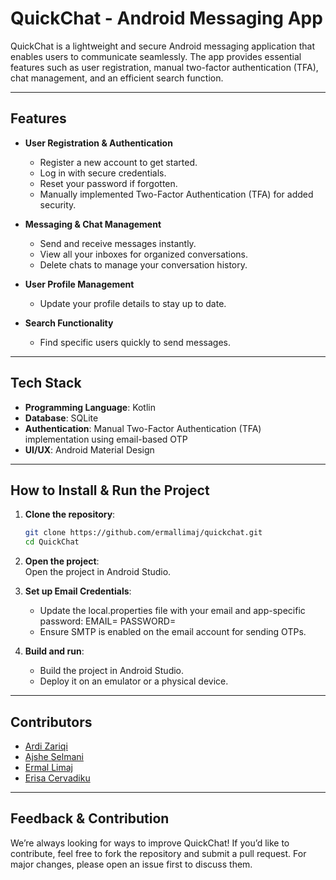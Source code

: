 # QuickChat - Android Messaging App

QuickChat is a lightweight and secure Android messaging application that enables users to communicate seamlessly. The app provides essential features such as user registration, manual two-factor authentication (TFA), chat management, and an efficient search function.

---

## Features

- **User Registration & Authentication**  
  - Register a new account to get started.  
  - Log in with secure credentials.  
  - Reset your password if forgotten.  
  - Manually implemented Two-Factor Authentication (TFA) for added security.  

- **Messaging & Chat Management**  
  - Send and receive messages instantly.  
  - View all your inboxes for organized conversations.  
  - Delete chats to manage your conversation history.  

- **User Profile Management**  
  - Update your profile details to stay up to date.  

- **Search Functionality**  
  - Find specific users quickly to send messages.  

---

## Tech Stack

- **Programming Language**: Kotlin  
- **Database**: SQLite  
- **Authentication**: Manual Two-Factor Authentication (TFA) implementation using email-based OTP  
- **UI/UX**: Android Material Design  

---

## How to Install & Run the Project

1. **Clone the repository**:  
   ```bash
   git clone https://github.com/ermallimaj/quickchat.git
   cd QuickChat
   ```

2. **Open the project**:  
   Open the project in Android Studio.

3. **Set up Email Credentials**:  
   - Update the local.properties file with your email and app-specific password:
     EMAIL=<your-email>
     PASSWORD=<your-app-password>
   - Ensure SMTP is enabled on the email account for sending OTPs.

4. **Build and run**:  
   - Build the project in Android Studio.  
   - Deploy it on an emulator or a physical device.

---

## Contributors

- [Ardi Zariqi](https://github.com/ArdiZariqi)  
- [Ajshe Selmani](https://github.com/ajsheselmani)  
- [Ermal Limaj](https://github.com/ermallimaj)  
- [Erisa Cervadiku](https://github.com/erisa3002)  

---

## Feedback & Contribution

We’re always looking for ways to improve QuickChat! If you’d like to contribute, feel free to fork the repository and submit a pull request. For major changes, please open an issue first to discuss them.
